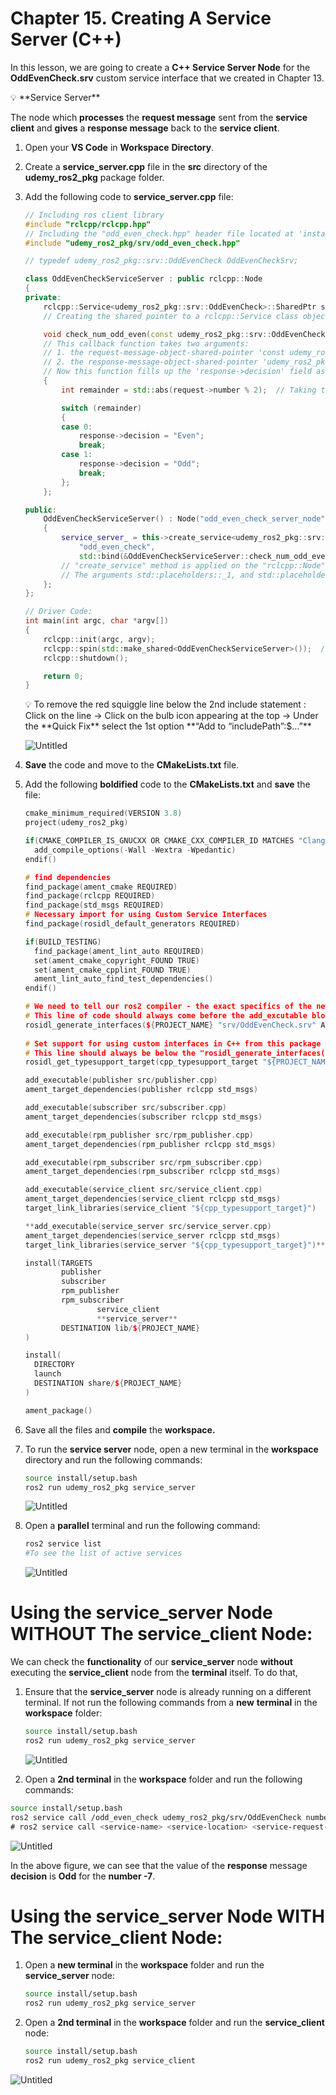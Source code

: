 # Chapter 15. Creating A Service Server (C++)

In this lesson, we are going to create a **C++ Service Server Node** for the **OddEvenCheck.srv** custom service interface that we created in Chapter 13.

<aside>
💡 **Service Server**

The node which **processes** the **request message** sent from the **service client** and **gives** a **response message** back to the **service client**.

</aside>

1. Open your **VS Code** in **Workspace** **Directory**.
2. Create a **service_server.cpp** file in the **src** directory of the **udemy_ros2_pkg** package folder.
3. Add the following code to **service_server.cpp** file:
    
    ```cpp
    // Including ros client library
    #include "rclcpp/rclcpp.hpp"
    // Including the "odd_even_check.hpp" header file located at 'install/udemy_ros2_pkg/include/udemy_ros2_pkg/udemy_ros2_pkg/srv' folder of our workspace directory - so that we can use our newly created 'udemy_ros2_pkg/srv/OddEvenCheck.srv' inteface file in our C++ code.
    #include "udemy_ros2_pkg/srv/odd_even_check.hpp"
    
    // typedef udemy_ros2_pkg::srv::OddEvenCheck OddEvenCheckSrv;
    
    class OddEvenCheckServiceServer : public rclcpp::Node
    {
    private:
        rclcpp::Service<udemy_ros2_pkg::srv::OddEvenCheck>::SharedPtr service_server_;
        // Creating the shared pointer to a rclcpp::Service class object for the udemy_ros2_pkg::srv::OddEvenCheck service interface - named service_server_
    
        void check_num_odd_even(const udemy_ros2_pkg::srv::OddEvenCheck::Request::SharedPtr request, udemy_ros2_pkg::srv::OddEvenCheck::Response::SharedPtr response)
        // This callback function takes two arguments:
        // 1. the request-message-object-shared-pointer 'const udemy_ros2_pkg::srv::OddEvenCheck::Request::SharedPtr request' - which contains the int64 field 'number' - and that is sent from the service client via "odd_even_check" service interface
        // 2. the response-message-object-shared-pointer 'udemy_ros2_pkg::srv::OddEvenCheck::Response::SharedPtr response' - which is currently a future object being fed to the service client as a result to its asynchronous service call.
        // Now this function fills up the 'response->decision' field as per the 'request->number' field - and sends the completed response object as result to the service client. 
        {
            int remainder = std::abs(request->number % 2);  // Taking the absolute value of request->number%2 result and storing it inside remainder.
    
            switch (remainder)
            {
            case 0:
                response->decision = "Even";
                break;
            case 1:
                response->decision = "Odd";
                break;
            };
        };
    
    public:
        OddEvenCheckServiceServer() : Node("odd_even_check_server_node")
        {
            service_server_ = this->create_service<udemy_ros2_pkg::srv::OddEvenCheck>(
                "odd_even_check",
                std::bind(&OddEvenCheckServiceServer::check_num_odd_even, this, std::placeholders::_1, std::placeholders::_2));
            // "create_service" method is applied on the "rclcpp::Node" class object (pointed by 'this')- which returns a rclcpp::Service<udemy_ros2_pkg::srv::OddEvenCheck>::SharedPtr object - and takes the service name "odd_even_check" and std::bind(callback_func, this, placeholders) as arguments.
            // The arguments std::placeholders::_1, and std::placeholders::_2 are copied as first and second arguments of the "&OddEvenCheckServiceServer::check_num_odd_even" callback function.
        };
    };
    
    // Driver Code:
    int main(int argc, char *argv[])
    {
        rclcpp::init(argc, argv);
        rclcpp::spin(std::make_shared<OddEvenCheckServiceServer>());  // Keep spinning this class until we manually close it.
        rclcpp::shutdown();
    
        return 0;
    }
    ```
    
    <aside>
    💡 To remove the red squiggle line below the 2nd include statement : Click on the line → Click on the bulb icon appearing at the top → Under the **Quick Fix** select the 1st option **“Add to “includePath”:$…”**
    
    ![Untitled](Chapter%2015%20Creating%20A%20Service%20Server%20(C++)%2000d22ef6273b485da4ed7ec17e20171f/Untitled.png)
    
    </aside>
    
4. **Save** the code and move to the **CMakeLists.txt** file.
5. Add the following **boldified** code to the **CMakeLists.txt** and **save** the file:
    
    ```cpp
    cmake_minimum_required(VERSION 3.8)
    project(udemy_ros2_pkg)
    
    if(CMAKE_COMPILER_IS_GNUCXX OR CMAKE_CXX_COMPILER_ID MATCHES "Clang")
      add_compile_options(-Wall -Wextra -Wpedantic)
    endif()
    
    # find dependencies
    find_package(ament_cmake REQUIRED)
    find_package(rclcpp REQUIRED)
    find_package(std_msgs REQUIRED)
    # Necessary import for using Custom Service Interfaces
    find_package(rosidl_default_generators REQUIRED)  
    
    if(BUILD_TESTING)
      find_package(ament_lint_auto REQUIRED)
      set(ament_cmake_copyright_FOUND TRUE)
      set(ament_cmake_cpplint_FOUND TRUE)
      ament_lint_auto_find_test_dependencies()
    endif()
    
    # We need to tell our ros2 compiler - the exact specifics of the newly created custom service interface file - that it needs to have the IDL Code generated for.
    # This line of code should always come before the add_excutable blocks, if you are planning to use the generated custom interface in these executables.
    rosidl_generate_interfaces(${PROJECT_NAME} "srv/OddEvenCheck.srv" ADD_LINTER_TESTS)                                                              
     
    # Set support for using custom interfaces in C++ from this package
    # This line should always be below the "rosidl_generate_interfaces()" code - otherwise it will produce compilation error.
    rosidl_get_typesupport_target(cpp_typesupport_target "${PROJECT_NAME}" "rosidl_typesupport_cpp")
    
    add_executable(publisher src/publisher.cpp) 
    ament_target_dependencies(publisher rclcpp std_msgs)
    
    add_executable(subscriber src/subscriber.cpp) 
    ament_target_dependencies(subscriber rclcpp std_msgs)
    
    add_executable(rpm_publisher src/rpm_publisher.cpp)
    ament_target_dependencies(rpm_publisher rclcpp std_msgs)
    
    add_executable(rpm_subscriber src/rpm_subscriber.cpp)
    ament_target_dependencies(rpm_subscriber rclcpp std_msgs)
    
    add_executable(service_client src/service_client.cpp)
    ament_target_dependencies(service_client rclcpp std_msgs)
    target_link_libraries(service_client "${cpp_typesupport_target}")
    
    **add_executable(service_server src/service_server.cpp)
    ament_target_dependencies(service_server rclcpp std_msgs)
    target_link_libraries(service_server "${cpp_typesupport_target}")**
    
    install(TARGETS 
            publisher 
            subscriber
            rpm_publisher
            rpm_subscriber
    				service_client
    				**service_server**
            DESTINATION lib/${PROJECT_NAME}
    )
    
    install(
      DIRECTORY
      launch
      DESTINATION share/${PROJECT_NAME}
    )
    
    ament_package()
    ```
    
6. Save all the files and **compile** the **workspace.**
7. To run the **service server** node, open a new terminal in the **workspace** directory and run the following commands:
    
    ```bash
    source install/setup.bash
    ros2 run udemy_ros2_pkg service_server
    ```
    
    ![Untitled](Chapter%2015%20Creating%20A%20Service%20Server%20(C++)%2000d22ef6273b485da4ed7ec17e20171f/Untitled%201.png)
    
8. Open a **parallel** terminal and run the following command:
    
    ```bash
    ros2 service list
    #To see the list of active services
    ```
    
    ![Untitled](Chapter%2015%20Creating%20A%20Service%20Server%20(C++)%2000d22ef6273b485da4ed7ec17e20171f/Untitled%202.png)
    

# Using the service_server Node WITHOUT The service_client Node:

We can check the **functionality** of our **service_server** node **without** executing the **service_client** node from the **terminal** itself. To do that, 

1. Ensure that the **service_server** node is already running on a different terminal. If not run the following commands from a **new** **terminal** in the **workspace** folder:
    
    ```bash
    source install/setup.bash
    ros2 run udemy_ros2_pkg service_server
    ```
    
    ![Untitled](Chapter%2015%20Creating%20A%20Service%20Server%20(C++)%2000d22ef6273b485da4ed7ec17e20171f/Untitled%203.png)
    
2. Open a **2nd terminal** in the **workspace** folder and run the following commands:

```bash
source install/setup.bash
ros2 service call /odd_even_check udemy_ros2_pkg/srv/OddEvenCheck number:\ -7\
# ros2 service call <service-name> <service-location> <service-request-variable> : \number-value-to-check-for-odd-even\
```

![Untitled](Chapter%2015%20Creating%20A%20Service%20Server%20(C++)%2000d22ef6273b485da4ed7ec17e20171f/Untitled%204.png)

In the above figure, we can see that the value of the **response** message **decision** is **Odd** for the **number -7**.

# Using the service_server Node WITH The service_client Node:

1. Open a **new terminal** in the **workspace** folder and run the **service_server** node:
    
    ```bash
    source install/setup.bash
    ros2 run udemy_ros2_pkg service_server
    ```
    
2. Open a **2nd terminal** in the **workspace** folder and run the **service_client** node:
    
    ```bash
    source install/setup.bash
    ros2 run udemy_ros2_pkg service_client
    ```
    

![Untitled](Chapter%2015%20Creating%20A%20Service%20Server%20(C++)%2000d22ef6273b485da4ed7ec17e20171f/Untitled%205.png)